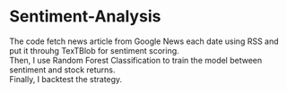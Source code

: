 # Sentiment-Analysis
The code fetch news article from Google News each date using RSS and put it throuhg TexTBlob for sentiment scoring.
<br>Then, I use Random Forest Classification to train the model between sentiment and stock returns.
<br>Finally, I backtest the strategy.
